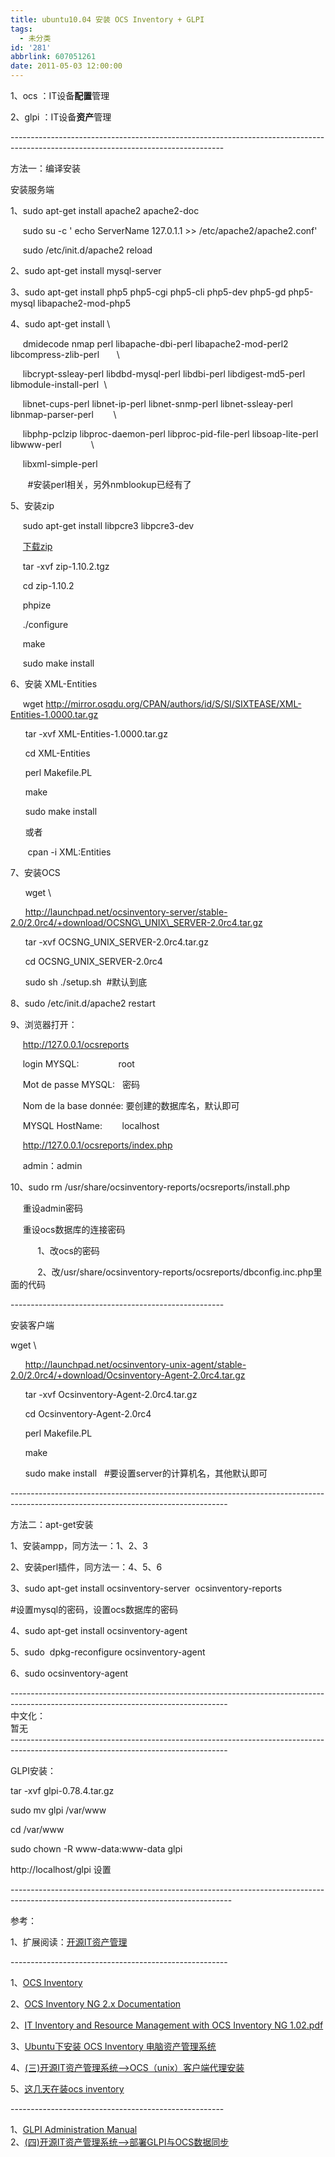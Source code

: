 ```yaml
---
title: ubuntu10.04 安装 OCS Inventory + GLPI
tags:
  - 未分类
id: '281'
abbrlink: 607051261
date: 2011-05-03 12:00:00
---
```


1、ocs ：IT设备**配置**管理

2、glpi ：IT设备**资产**管理

\-----------------------------------------------------------------------------------------------------------------------------------

方法一：编译安装

安装服务端

1、sudo apt-get install apache2 apache2-doc 

     sudo su -c ' echo ServerName 127.0.1.1 >> /etc/apache2/apache2.conf'

     sudo /etc/init.d/apache2 reload

2、sudo apt-get install mysql-server

3、sudo apt-get install php5 php5-cgi php5-cli php5-dev php5-gd php5-mysql libapache2-mod-php5 

4、sudo apt-get install \\

     dmidecode nmap perl libapache-dbi-perl libapache2-mod-perl2 libcompress-zlib-perl       \\

     libcrypt-ssleay-perl libdbd-mysql-perl libdbi-perl libdigest-md5-perl libmodule-install-perl  \\

     libnet-cups-perl libnet-ip-perl libnet-snmp-perl libnet-ssleay-perl libnmap-parser-perl        \\

     libphp-pclzip libproc-daemon-perl libproc-pid-file-perl libsoap-lite-perl libwww-perl            \\

     libxml-simple-perl

       #安装perl相关，另外nmblookup已经有了

5、安装zip

     sudo apt-get install libpcre3 libpcre3-dev

     [下载zip](http://pecl.php.net/package/zip) 

     tar -xvf zip-1.10.2.tgz

     cd zip-1.10.2

     phpize

     ./configure

     make

     sudo make install 

6、安装 XML-Entities

     wget http://mirror.osqdu.org/CPAN/authors/id/S/SI/SIXTEASE/XML-Entities-1.0000.tar.gz

      tar -xvf XML-Entities-1.0000.tar.gz

      cd XML-Entities

      perl Makefile.PL

      make

      sudo make install

      或者

       cpan -i XML:Entities

7、安装OCS

      wget \\

      http://launchpad.net/ocsinventory-server/stable-2.0/2.0rc4/+download/OCSNG\_UNIX\_SERVER-2.0rc4.tar.gz

      tar -xvf OCSNG\_UNIX\_SERVER-2.0rc4.tar.gz

      cd OCSNG\_UNIX\_SERVER-2.0rc4

      sudo sh ./setup.sh  #默认到底

8、sudo /etc/init.d/apache2 restart

9、浏览器打开：

     http://127.0.0.1/ocsreports

     login MYSQL:                root

     Mot de passe MYSQL:   密码

     Nom de la base donnée: 要创建的数据库名，默认即可

     MYSQL HostName:        localhost

     http://127.0.0.1/ocsreports/index.php

     admin：admin

10、sudo rm /usr/share/ocsinventory-reports/ocsreports/install.php

     重设admin密码

     重设ocs数据库的连接密码

           1、改ocs的密码

           2、改/usr/share/ocsinventory-reports/ocsreports/dbconfig.inc.php里面的代码

\-----------------------------------------------------

安装客户端

wget \\

      http://launchpad.net/ocsinventory-unix-agent/stable-2.0/2.0rc4/+download/Ocsinventory-Agent-2.0rc4.tar.gz

      tar -xvf Ocsinventory-Agent-2.0rc4.tar.gz

      cd Ocsinventory-Agent-2.0rc4

      perl Makefile.PL

      make

      sudo make install   #要设置server的计算机名，其他默认即可

\------------------------------------------------------------------------------------------------------------------------------------

方法二：apt-get安装

1、安装ampp，同方法一：1、2、3

2、安装perl插件，同方法一：4、5、6

3、sudo apt-get install ocsinventory-server  ocsinventory-reports  

 #设置mysql的密码，设置ocs数据库的密码

4、sudo apt-get install ocsinventory-agent

5、sudo  dpkg-reconfigure ocsinventory-agent 

6、sudo ocsinventory-agent

\------------------------------------------------------------------------------------------------------------------------------------  
中文化：  
暂无  
\------------------------------------------------------------------------------------------------------------------------------------  

GLPI安装：

tar -xvf glpi-0.78.4.tar.gz

sudo mv glpi /var/www

cd /var/www

sudo chown -R www-data:www-data glpi

http://localhost/glpi 设置

\-------------------------------------------------------------------------------------------------------------------------------------

参考：

1、扩展阅读：[开源IT资产管理](http://ossbox.net/open-source-IT-Asset-Mgmt)

\------------------------------------------------------

1、[OCS Inventory](http://doc.ubuntu-fr.org/ocs_inventory%7C#installation_du_client_linux)

[](http://doc.ubuntu-fr.org/ocs_inventory%7C#installation_du_client_linux)2、[OCS Inventory NG 2.x Documentation](http://wiki.ocsinventory-ng.org/index.php/Documentation:Main)  

2、[IT Inventory and Resource Management with OCS Inventory NG 1.02.pdf](http://www.itpub.net/thread-1321323-1-1.html)

3、[Ubuntu下安装 OCS Inventory 电脑资产管理系统](http://zhjack.blog.163.com/blog/static/143149200810702324478/)

4、[(三)开源IT资产管理系统-->OCS（unix）客户端代理安装](http://viong.blog.51cto.com/844766/503694)

5、[这几天在装ocs inventory](http://hi.baidu.com/kan_jian/blog/item/ae5c5a3411e64e3c5bb5f59f.html)

\-----------------------------------------------------

1、[GLPI Administration Manual](http://www.glpi-project.org/wiki/doku.php?id=en:manual:admin:0_index)  
2、[(四)开源IT资产管理系统-->部署GLPI与OCS数据同步](http://viong.blog.51cto.com/844766/503735)